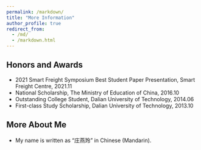 ```yaml
---
permalink: /markdown/
title: "More Information"
author_profile: true
redirect_from: 
  - /md/
  - /markdown.html
---
```


## Honors and Awards

* 2021 Smart Freight Symposium Best Student Paper Presentation, Smart Freight Centre, 2021.11
* National Scholarship, The Ministry of Education of China, 2016.10
* Outstanding College Student, Dalian University of Technology, 2014.06
* First-class Study Scholarship, Dalian University of Technology, 2013.10

## More About Me

* My name is written as “庄燕玲” in Chinese (Mandarin).
